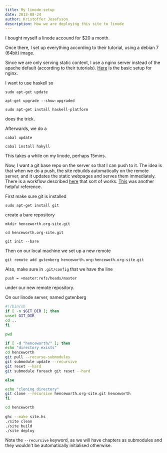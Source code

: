 ```yaml
---
title: My linode-setup
date: 2013-08-24
author: Kristoffer Josefsson
description: How we are deploying this site to linode
---
```


I bought myself a linode accound for $20 a month.

Once there, I set up everything according to their tutorial, using a debian 7 (64bit) image. 

Since we are only serving static content, I use a nginx server instead of the apache default (according to their tutorials). [Here](https://library.linode.com/web-servers/nginx/configuration/basic) is the basic setup for nginx.

I want to use haskell so

    sudo apt-get update

    apt-get upgrade --show-upgraded

    sudo apt-get install haskell-platform

does the trick.

Afterwards, we do a 

    cabal update

    cabal install hakyll

This takes a while on my linode, perhaps 15mins.

Now, I want a git base repo on the server so that I can push to it. The idea is that when we do a push, the site rebuilds automatically on the remote server, and it updates the static webpages and serves them immediately. There is a workflow described [here](http://chrisdone.com/posts/hakyll-and-git-for-you-blog) that sort of works. [This](https://benjeffrey.com/posts/building-benjeffrey.com-with-hakyll) was another helpful reference.

First make sure git is installed

    sudo apt-get install git

create a bare repository

    mkdir henceworth.org-site.git

    cd henceworth.org-site.git

    git init --bare

Then on our local machine we set up a new remote

    git remote add gutenberg henceworth.org:hencewoth.org-site.git

Also, make sure in `.git/config` that we have the line

    push = +master:refs/heads/master

under our new remote repository.

On our linode server, named gutenberg

```bash
#!/bin/sh
if [ -n $GIT_DIR ]; then
unset GIT_DIR
cd ..
fi

pwd

if [ -d "henceworth/" ]; then
echo "directory exists"
cd henceworth
git pull --recurse-submodules
git submodule update --recursive
git reset --hard
git submodule foreach git reset --hard

else

echo "cloning directory"
git clone --recursive henceworth.org-site.git henceworth
fi

cd henceworth
  
ghc --make site.hs 
./site clean
./site build
./site deploy
```

Note the `--recursive` keyword, as we will have chapters as submodules and they wouldn't be automatically initialised otherwise.